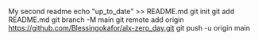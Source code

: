 My second readme
echo "up_to_date" >> README.md
git init
git add README.md
git branch -M main
git remote add origin https://github.com/Blessingokafor/alx-zero_day.git
git push -u origin main
